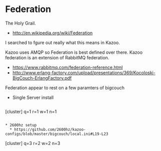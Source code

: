 # Federation

The Holy Grail.

* http://en.wikipedia.org/wiki/Federation

I searched to fgure out really what this means in Kazoo.

Kazoo uses AMQP so Federation is best defined over there.  Kazoo federation is an extension of RabbitMQ federation.

* https://www.rabbitmq.com/federation-reference.html
* http://www.erlang-factory.com/upload/presentations/369/Kocoloski-BigCouch-ErlangFactory.pdf

Federation appear to rest on a few paramters of bigcouch
* Single Server install
  ```
[cluster]
q=1
r=1
w=1
n=1
```

* 2600hz setup
  * https://github.com/2600hz/kazoo-configs/blob/master/bigcouch/local.ini#L19-L23

  ```
[cluster]
q=3
r=2
w=2
n=3
```
